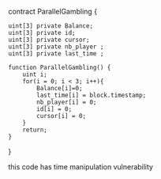contract ParallelGambling {

    uint[3] private Balance;
    uint[3] private id;
    uint[3] private cursor;
    uint[3] private nb_player ;
    uint[3] private last_time ;

    function ParallelGambling() {
        uint i;
        for(i = 0; i < 3; i++){
            Balance[i]=0;
            last_time[i] = block.timestamp;
            nb_player[i] = 0;
            id[i] = 0;
			cursor[i] = 0;
        }
        return;
    }
}

 this code has time manipulation vulnerability